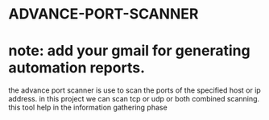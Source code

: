 # ADVANCE-PORT-SCANNER
# note: add your gmail for generating automation reports.
the advance port scanner is use to scan the ports of the specified host or ip address.
in this project we can scan tcp or udp or both combined scanning.
this tool help in the information gathering phase 

